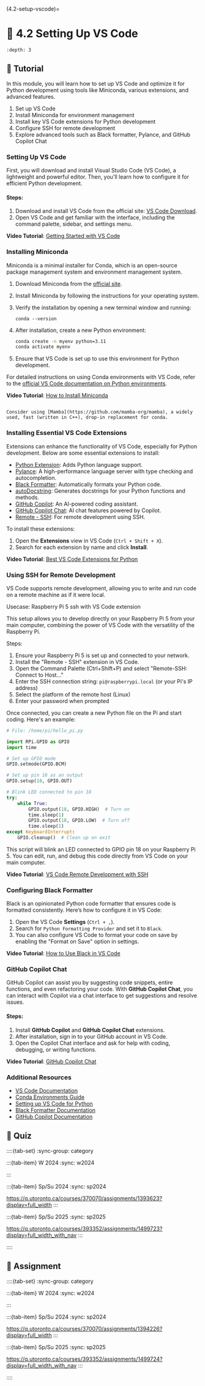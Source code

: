 
(4.2-setup-vscode)=
# 🧩 4.2 Setting Up VS Code

```{contents}
:depth: 3
```

## 🔰 Tutorial

In this module, you will learn how to set up VS Code and optimize it for Python development using tools like Miniconda, various extensions, and advanced features.

1. Set up VS Code
2. Install Miniconda for environment management
3. Install key VS Code extensions for Python development
4. Configure SSH for remote development
5. Explore advanced tools such as Black formatter, Pylance, and GitHub Copilot Chat

### Setting Up VS Code

First, you will download and install Visual Studio Code (VS Code), a lightweight and powerful editor. Then, you'll learn how to configure it for efficient Python development.

#### Steps:

1. Download and install VS Code from the official site: [VS Code Download](https://code.visualstudio.com/).
2. Open VS Code and get familiar with the interface, including the command palette, sidebar, and settings menu.

**Video Tutorial**: [Getting Started with VS Code](https://www.youtube.com/watch?v=VqCgcpAypFQ)

### Installing Miniconda

Miniconda is a minimal installer for Conda, which is an open-source package management system and environment management system.

1. Download Miniconda from the [official site](https://docs.conda.io/en/latest/miniconda.html).
2. Install Miniconda by following the instructions for your operating system.
3. Verify the installation by opening a new terminal window and running:
   ```
   conda --version
   ```
4. After installation, create a new Python environment:
   ```bash
   conda create -n myenv python=3.11
   conda activate myenv
   ```

5. Ensure that VS Code is set up to use this environment for Python development.

For detailed instructions on using Conda environments with VS Code, refer to the [official VS Code documentation on Python environments](https://code.visualstudio.com/docs/python/environments).

**Video Tutorial**: [How to Install Miniconda](https://www.youtube.com/watch?v=oHHbsMfyNR4&pp=ygUYSG93IHRvIEluc3RhbGwgTWluaWNvbmRh)

```{note}

Consider using [Mamba](https://github.com/mamba-org/mamba), a widely used, fast (written in C++), drop-in replacement for conda.

```

### Installing Essential VS Code Extensions

Extensions can enhance the functionality of VS Code, especially for Python development. Below are some essential extensions to install:

- [Python Extension](https://marketplace.visualstudio.com/items?itemName=ms-python.python): Adds Python language support.
- [Pylance](https://marketplace.visualstudio.com/items?itemName=ms-python.vscode-pylance): A high-performance language server with type checking and autocompletion.
- [Black Formatter](https://marketplace.visualstudio.com/items?itemName=ms-python.black-formatter): Automatically formats your Python code.
- [autoDocstring](https://marketplace.visualstudio.com/items?itemName=njpwerner.autodocstring): Generates docstrings for your Python functions and methods.
- [GitHub Copilot](https://marketplace.visualstudio.com/items?itemName=GitHub.copilot): An AI-powered coding assistant.
- [GitHub Copilot Chat](https://marketplace.visualstudio.com/items?itemName=GitHub.copilot-chat): AI chat features powered by Copilot.
- [Remote - SSH](https://marketplace.visualstudio.com/items?itemName=ms-vscode-remote.remote-ssh): For remote development using SSH.

To install these extensions:
1. Open the **Extensions** view in VS Code (`Ctrl + Shift + X`).
2. Search for each extension by name and click **Install**.

**Video Tutorial**: [Best VS Code Extensions for Python](https://www.youtube.com/watch?v=fj2tuTIcUys&pp=ygUiQmVzdCBWUyBDb2RlIEV4dGVuc2lvbnMgZm9yIFB5dGhvbg%3D%3D)

### Using SSH for Remote Development

VS Code supports remote development, allowing you to write and run code on a remote machine as if it were local.

Usecase: Raspberry Pi 5 ssh with VS Code extension

This setup allows you to develop directly on your Raspberry Pi 5 from your main computer, combining the power of VS Code with the versatility of the Raspberry Pi.

Steps:
1. Ensure your Raspberry Pi 5 is set up and connected to your network.
2. Install the "Remote - SSH" extension in VS Code.
3. Open the Command Palette (Ctrl+Shift+P) and select "Remote-SSH: Connect to Host..."
4. Enter the SSH connection string: `pi@raspberrypi.local` (or your Pi's IP address)
5. Select the platform of the remote host (Linux)
6. Enter your password when prompted

Once connected, you can create a new Python file on the Pi and start coding. Here's an example:

```python
# File: /home/pi/hello_pi.py

import RPi.GPIO as GPIO
import time

# Set up GPIO mode
GPIO.setmode(GPIO.BCM)

# Set up pin 18 as an output
GPIO.setup(18, GPIO.OUT)

# Blink LED connected to pin 18
try:
    while True:
        GPIO.output(18, GPIO.HIGH)  # Turn on
        time.sleep(1)
        GPIO.output(18, GPIO.LOW)  # Turn off
        time.sleep(1)
except KeyboardInterrupt:
    GPIO.cleanup()  # Clean up on exit
```

This script will blink an LED connected to GPIO pin 18 on your Raspberry Pi 5. You can edit, run, and debug this code directly from VS Code on your main computer.


**Video Tutorial**: [VS Code Remote Development with SSH](https://www.youtube.com/watch?v=miyD4c1dnTU&pp=ygUjVlMgQ29kZSBSZW1vdGUgRGV2ZWxvcG1lbnQgd2l0aCBTU0g%3D)

### Configuring Black Formatter

Black is an opinionated Python code formatter that ensures code is formatted consistently. Here’s how to configure it in VS Code:

1. Open the VS Code **Settings** (`Ctrl + ,`).
2. Search for `Python Formatting Provider` and set it to `Black`.
3. You can also configure VS Code to format your code on save by enabling the "Format on Save" option in settings.

**Video Tutorial**: [How to Use Black in VS Code](https://www.youtube.com/watch?v=esZLCuWs_2Y)

### GitHub Copilot Chat

GitHub Copilot can assist you by suggesting code snippets, entire functions, and even refactoring your code. With **GitHub Copilot Chat**, you can interact with Copilot via a chat interface to get suggestions and resolve issues.

#### Steps:

1. Install **GitHub Copilot** and **GitHub Copilot Chat** extensions.
2. After installation, sign in to your GitHub account in VS Code.
3. Open the Copilot Chat interface and ask for help with coding, debugging, or writing functions.

**Video Tutorial**: [GitHub Copilot Chat](https://www.youtube.com/watch?v=a2DDYMEPwbE&pp=ygUTR2l0SHViIENvcGlsb3QgQ2hhdA%3D%3D)

### Additional Resources

- [VS Code Documentation](https://code.visualstudio.com/docs)
- [Conda Environments Guide](https://docs.conda.io/projects/conda/en/latest/user-guide/tasks/manage-environments.html)
- [Setting up VS Code for Python](https://code.visualstudio.com/docs/python/python-tutorial)
- [Black Formatter Documentation](https://black.readthedocs.io/en/stable/)
- [GitHub Copilot Documentation](https://docs.github.com/en/copilot)

## 🚀 Quiz

::::{tab-set}
:sync-group: category

:::{tab-item} W 2024
:sync: w2024

:::

:::{tab-item} Sp/Su 2024
:sync: sp2024

https://q.utoronto.ca/courses/370070/assignments/1393623?display=full_width
:::

:::{tab-item} Sp/Su 2025
:sync: sp2025

https://q.utoronto.ca/courses/393352/assignments/1499723?display=full_width_with_nav
:::

::::

## 📄 Assignment

::::{tab-set}
:sync-group: category

:::{tab-item} W 2024
:sync: w2024

:::

:::{tab-item} Sp/Su 2024
:sync: sp2024

https://q.utoronto.ca/courses/370070/assignments/1394226?display=full_width
:::

:::{tab-item} Sp/Su 2025
:sync: sp2025

https://q.utoronto.ca/courses/393352/assignments/1499724?display=full_width_with_nav
:::

::::
